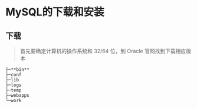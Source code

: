 # MySQL的下载和安装

## 下载
> 首先要确定计算机的操作系统和 32/64 位，到 Oracle 官网找到下载相应版本


    ├─**bin**
    ├─conf
    ├─lib
    ├─logs
    ├─temp
    ├─webapps
    └─work



